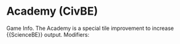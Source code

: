 # Academy (CivBE)

Game Info.
The Academy is a special tile improvement to increase {{ScienceBE}} output.
Modifiers: